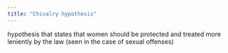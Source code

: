 ```yaml
---
title: "Chivalry hypothesis"
---
```

hypothesis that states that women should be protected and treated more leniently by the law (seen in the case of sexual offenses)

